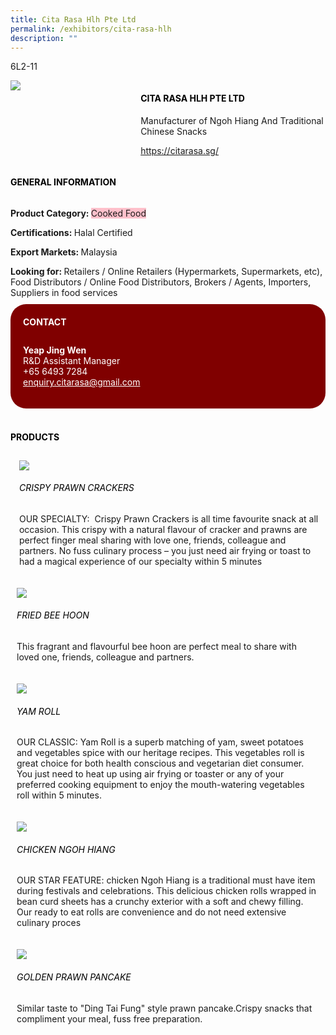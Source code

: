 ```yaml
---
title: Cita Rasa Hlh Pte Ltd
permalink: /exhibitors/cita-rasa-hlh
description: ""
---
```

<head>
	<div class="flex-paragraph">
		<!--hi there! this is a comment and will provide you with instructional guides-->
		<!--insert booth number here!-->
		<p style="text-transform: uppercase">6l2-11</p></div>
			<div class="flex-container" style="display: flex; flex-wrap: wrap;">
				<!--insert DOWNLOAD link of company logo between the " marks!-->
			<div class="card sgds" style="flex: 1 1 40%; display: block;"><img src="https://drive.google.com/uc?id=14zpVQvDDuFun4ftAZOLJxoq2gFgqIuXG&export=download"></div>
	<div class="card-sgds" style="flex: 1 1 58%; display: block; margin-left: 3px">
		<h4 style="text-transform: uppercase; color: black;"><!--insert the exhibitor's name between the <b> tags here--><b>Cita Rasa Hlh Pte Ltd</b></h4><!--insert the exhibitor's description between the <p> tags here-->
		<p>Manufacturer of Ngoh Hiang And Traditional Chinese Snacks</p>
		<!--insert the exhibitor's website link, making sure there is "https:// www." present please. make sure the entire https link goes in between the " marks-->
		<p><a href="https://citarasa.sg/" target="_blank"><!--insert the www website link here (no need for https)-->https://citarasa.sg/</a></p>
	</div>
</div>
</head>

<body>
	<h4 style="text-transform: uppercase; color: black;"><b>General Information</b></h4>
		<div class="flex-container" style="display: flex; flex-wrap: wrap;">
			<div class="card sgds" style="flex: 1 1 65%; display: block; align-self: stretch">
			<div class="flex-paragraph">
			<p><b>Product Category: </b><span style=" background-color: pink; border-radius: 10 px;"><!--insert the exhibitor's pdt cat between the <p> tags here-->Cooked Food</span></p> 
				<p><b>Certifications: </b><!--insert all the exhibitor's certifications between the </b> and </p> here--> Halal Certified</p>
			<p><b>Export Markets: </b><!--insert all the exhibitor's export markets between the </b> and </p> here-->Malaysia</p>
			<p style="margin-bottom: 10px;"><b>Looking for: </b><!--insert all the exhibitor's potential business partners between the </b> and </p> here-->Retailers / Online Retailers (Hypermarkets, Supermarkets, etc), Food Distributors / Online Food Distributors, Brokers / Agents, Importers, Suppliers in food services</p>
			</div>
		</div>
		<div class="card sgds" style="flex: 1 1 35%; padding: 10px; display: block; background-color: maroon; border-radius: 25px; align-self: center;">
		<h4 style="color: white; margin-top: 10px; margin-left: 10px;">CONTACT</h4>
		<div class="flex-paragraph">
			<!--replace with exhibitor's: -->
			<p style="padding: 10px; color: white;"><b><!-- POC name-->Yeap Jing Wen</b><br><!-- designation-->R&D Assistant Manager<br><!--contact number-->+65 6493 7284<br><!-- for linking purposes, insert their email after "mailto:"...--><a href="mailto:enquiry.citarasa@gmail.com" style="color: white;"><!--...and also include the display email before </a> here-->enquiry.citarasa@gmail.com</a></p>
		</div>
			</div>
		</div>
	<br>
		<h4 style="text-transform: uppercase; color: black;"><b>products</b></h4>
<div style="display: flex; flex-wrap: wrap;">
  <div class="card sgds" style="flex: 1 1 47%; margin: 10px; display: block;"><!--insert the exhibitor's DOWNLOAD image for product between the " marks here-->
	<div class="flex-image" style="display: block;"><img src="https://drive.google.com/uc?id=1Ppv-VGtl4SyRISfO4vWnjfRNZktddf1B&export=download"></div>
	<div class="flex-paragraph">
		<h6 style="text-transform: uppercase; color: black;"><!--insert product name before </h6> and product description after <p>-->Crispy Prawn Crackers</h6>
		<p>OUR SPECIALTY:  Crispy Prawn Crackers is all time favourite snack at all occasion. This crispy with a natural flavour of cracker and prawns are perfect finger meal sharing with love one, friends, colleague and partners. No fuss culinary process – you just need air frying or toast to had a magical experience of our specialty within 5 minutes



</p></div>
	</div>
		<div class="card sgds" style="flex: 1 1 47%; margin: 10px; display: block;">
		<div class="flex-image" style="display: block;"><img src="https://drive.google.com/uc?id=1lN4cW0jp6J1CrPQUAjYXqhASy28clpUy&export=download"></div>
	<div class="flex-paragraph">
		<h6 style="text-transform: uppercase; color: black;">  
Fried Bee Hoon</h6>
		<p>This fragrant and flavourful bee hoon are perfect meal to share with loved one, friends, colleague and partners.


</p></div>
	</div>
		<div class="card sgds" style="flex: 1 1 47%; margin: 10px; display: block;">
		<div class="flex-image" style="display: block;"><img src="https://drive.google.com/uc?id=143GNhMVXZaz_oVOLbcOQzk1J5plEnsk4&export=download"></div>
	<div class="flex-paragraph">
		<h6 style="text-transform: uppercase; color: black;">Yam Roll</h6>
		<p>OUR CLASSIC: Yam Roll is a superb matching of yam, sweet potatoes and vegetables spice with our heritage recipes. This vegetables roll is great choice for both health conscious and vegetarian diet consumer.   You just need to heat up using air frying or toaster or any of your preferred cooking equipment to enjoy the mouth-watering vegetables roll within 5 minutes.

  

</p></div>
		</div>
		<div class="card sgds" style="flex: 1 1 47%; margin: 10px; display: block;">
		<div class="flex-image" style="display: block;"><img src="https://drive.google.com/uc?id=1J6lPNMM2PgBwyjYstHjJdh316qhL1RKo&export=download"></div>
	<div class="flex-paragraph">
		<h6 style="text-transform: uppercase; color: black;">Chicken Ngoh Hiang</h6>
		<p>OUR STAR FEATURE: chicken Ngoh Hiang is a traditional must have item during festivals and celebrations. This delicious chicken rolls wrapped in bean curd sheets has a crunchy exterior with a soft and chewy filling. Our ready to eat rolls are convenience and do not need extensive culinary proces </p></div>
	</div>
		<div class="card sgds" style="flex: 1 1 47%; margin: 10px; display: block;">
		<div class="flex-image" style="display: block;"><img src="https://drive.google.com/uc?id=1_Z6YR5YMIVVlifT1-AWqzvvybcjXv-e5&export=download"></div>
	<div class="flex-paragraph">
		<h6 style="text-transform: uppercase; color: black;">Golden Prawn Pancake</h6>
Similar taste to "Ding Tai Fung" style prawn pancake.Crispy snacks that compliment your meal, fuss free preparation.</p></div>
	</div>
	<!--don't delete these 2 tags. double check how the layout looks on the right too and lemme know if there are any problems! thank u so much for ur hardwork!-->
	</div>
</body>